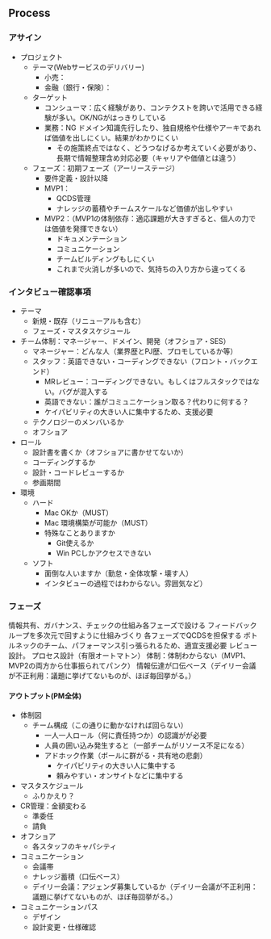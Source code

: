 ## Process
### アサイン
- プロジェクト
  - テーマ(Webサービスのデリバリー) 
    - 小売：
    - 金融（銀行・保険）：
  - ターゲット
    - コンシューマ：広く経験があり、コンテクストを跨いで活用できる経験が多い。OK/NGがはっきりしている
    - 業務：NG ドメイン知識先行したり、独自規格や仕様やアーキであれば価値を出しにくい。結果がわかりにくい
      - その施策終点ではなく、どうつなげるか考えていく必要があり、長期で情報整理含め対応必要（キャリアや価値とは違う）
  - フェーズ：初期フェーズ（アーリーステージ）
    - 要件定義・設計以降
    - MVP1：
      - QCDS管理
      - ナレッジの蓄積やチームスケールなど価値が出しやすい
    - MVP2：（MVP1の体制依存：適応課題が大きすぎると、個人の力では価値を発揮できない）
      - ドキュメンテーション
      - コミュニケーション
      - チームビルディングもしにくい
      - これまで火消しが多いので、気持ちの入り方から違ってくる

### インタビュー確認事項
- テーマ
  - 新規・既存（リニューアルも含む）
  - フェーズ・マスタスケジュール
- チーム体制：マネージャー、ドメイン、開発（オフショア・SES）
  - マネージャー：どんな人（業界歴とPJ歴、プロモしているか等）
  - スタッフ：英語できない・コーディングできない（フロント・バックエンド）
    - MRレビュー：コーディングできない。もしくはフルスタックではない。バグが混入する
    - 英語できない：誰がコミュニケーション取る？代わりに何する？
    - ケイパビリティの大きい人に集中するため、支援必要
  - テクノロジーのメンバいるか
  - オフショア
- ロール
  - 設計書を書くか（オフショアに書かせてないか）
  - コーディングするか
  - 設計・コードレビューするか
  - 参画期間
- 環境
  - ハード
    - Mac OKか（MUST）
    - Mac 環境構築が可能か（MUST）
    - 特殊なことありますか
      - Git使えるか
      - Win PCしかアクセスできない
  - ソフト
    - 面倒な人いますか（勤怠・全体攻撃・壊す人）
    - インタビューの過程ではわからない。雰囲気など）

### フェーズ
情報共有、ガバナンス、チェックの仕組み各フェーズで設ける
フィードバックループを多次元で回すように仕組みづくり
各フェーズでQCDSを担保する
ボトルネックのチーム、パフォーマンス引っ張られるため、適宜支援必要
レビュー設計。
プロセス設計（有限オートマトン）
体制：体制わからない（MVP1、MVP2の両方から仕事振られてパンク）
情報伝達が口伝ベース（デイリー会議が不正利用：議題に挙げてないものが、ほぼ毎回挙がる。）

#### アウトプット(PM全体)
- 体制図
  - チーム構成（この通りに動かなければ回らない）
    - 一人一人ロール（何に責任持つか）の認識がが必要
    - 人員の囲い込み発生すると（一部チームがリソース不足になる）
    - アドホック作業（ボールに群がる・共有地の悲劇）
      - ケイパビリティの大きい人に集中する
      - 頼みやすい・オンサイトなどに集中する
- マスタスケジュール
  - ふりかえり？
- CR管理：金額変わる
  - 準委任
  - 請負
- オフショア
  - 各スタッフのキャパシティ
- コミュニケーション
  - 会議帯
  - ナレッジ蓄積（口伝ベース）
  - デイリー会議：アジェンダ募集しているか（デイリー会議が不正利用：議題に挙げてないものが、ほぼ毎回挙がる。）
- コミュニケーションパス
  - デザイン
  - 設計変更・仕様確認
